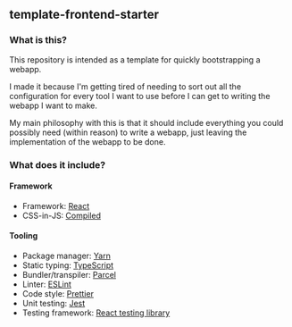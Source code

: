 ## template-frontend-starter

### What is this?

This repository is intended as a template for quickly bootstrapping a webapp.

I made it because I'm getting tired of needing to sort out all the configuration
for every tool I want to use before I can get to writing the webapp I want to
make.

My main philosophy with this is that it should include everything you could
possibly need (within reason) to write a webapp, just leaving the implementation
of the webapp to be done.

### What does it include?

#### Framework

- Framework: [React](https://reactjs.org/)
- CSS-in-JS: [Compiled](https://compiledcssinjs.com/)

#### Tooling

- Package manager: [Yarn](https://yarnpkg.com/)
- Static typing: [TypeScript](https://www.typescriptlang.org/)
- Bundler/transpiler: [Parcel](https://parceljs.org/)
- Linter: [ESLint](https://eslint.org/)
- Code style: [Prettier](https://prettier.io/)
- Unit testing: [Jest](https://jestjs.io/)
- Testing framework:
  [React testing library](https://testing-library.com/docs/react-testing-library/intro)
